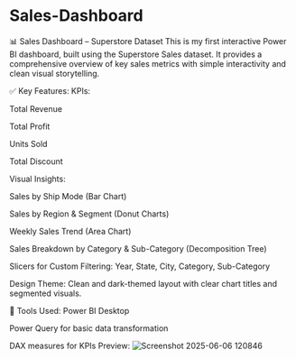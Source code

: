 # Sales-Dashboard
📊 Sales Dashboard – Superstore Dataset
This is my first interactive Power BI dashboard, built using the Superstore Sales dataset. It provides a comprehensive overview of key sales metrics with simple interactivity and clean visual storytelling.

✅ Key Features:
KPIs:

Total Revenue

Total Profit

Units Sold

Total Discount

Visual Insights:

Sales by Ship Mode (Bar Chart)

Sales by Region & Segment (Donut Charts)

Weekly Sales Trend (Area Chart)

Sales Breakdown by Category & Sub-Category (Decomposition Tree)

Slicers for Custom Filtering:
Year, State, City, Category, Sub-Category

Design Theme:
Clean and dark-themed layout with clear chart titles and segmented visuals.

🔰 Tools Used:
Power BI Desktop

Power Query for basic data transformation

DAX measures for KPIs
Preview:
![Screenshot 2025-06-06 120846](https://github.com/user-attachments/assets/dc9e1477-c297-433b-8774-4d96f9f3ab89)
